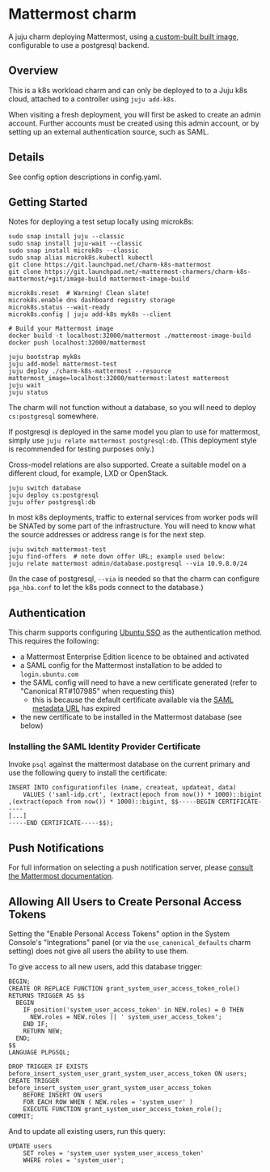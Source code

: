 # Mattermost charm

A juju charm deploying Mattermost, using [a custom-built built image](https://code.launchpad.net/~mattermost-charmers/charm-k8s-mattermost/+git/mattermost-k8s-image-builder),
configurable to use a postgresql backend.

## Overview

This is a k8s workload charm and can only be deployed to to a Juju k8s
cloud, attached to a controller using `juju add-k8s`.

When visiting a fresh deployment, you will first be asked to create an admin
account.  Further accounts must be created using this admin account, or by
setting up an external authentication source, such as SAML.


## Details

See config option descriptions in config.yaml.

## Getting Started

Notes for deploying a test setup locally using microk8s:

    sudo snap install juju --classic
    sudo snap install juju-wait --classic
    sudo snap install microk8s --classic
    sudo snap alias microk8s.kubectl kubectl
    git clone https://git.launchpad.net/charm-k8s-mattermost
    git clone https://git.launchpad.net/~mattermost-charmers/charm-k8s-mattermost/+git/image-build mattermost-image-build

    microk8s.reset  # Warning! Clean slate!
    microk8s.enable dns dashboard registry storage
    microk8s.status --wait-ready
    microk8s.config | juju add-k8s myk8s --client

    # Build your Mattermost image
    docker build -t localhost:32000/mattermost ./mattermost-image-build
    docker push localhost:32000/mattermost
    
    juju bootstrap myk8s
    juju add-model mattermost-test
    juju deploy ./charm-k8s-mattermost --resource mattermost_image=localhost:32000/mattermost:latest mattermost
    juju wait
    juju status

The charm will not function without a database, so you will need to
deploy `cs:postgresql` somewhere.

If postgresql is deployed in the same model you plan to use for
mattermost, simply use `juju relate mattermost postgresql:db`.  (This
deployment style is recommended for testing purposes only.)

Cross-model relations are also supported.  Create a suitable model on
a different cloud, for example, LXD or OpenStack.

    juju switch database
    juju deploy cs:postgresql
    juju offer postgresql:db

In most k8s deployments, traffic to external services from worker pods
will be SNATed by some part of the infrastructure.  You will need to
know what the source addresses or address range is for the next step.

    juju switch mattermost-test
    juju find-offers  # note down offer URL; example used below:
    juju relate mattermost admin/database.postgresql --via 10.9.8.0/24

(In the case of postgresql, `--via` is needed so that the charm can
configure `pga_hba.conf` to let the k8s pods connect to the database.)

## Authentication

This charm supports configuring [Ubuntu SSO](https://login.ubuntu.com)
as the authentication method.  This requires the following:

 * a Mattermost Enterprise Edition licence to be obtained and activated
 * a SAML config for the Mattermost installation to be added to `login.ubuntu.com`
 * the SAML config will need to have a new certificate generated (refer to "Canonical RT#107985" when requesting this)
    * this is because the default certificate available via the [SAML metadata URL](https://login.ubuntu.com/+saml/metadata) has expired
 * the new certificate to be installed in the Mattermost database (see below)

### Installing the SAML Identity Provider Certificate

Invoke `psql` against the mattermost database on the current primary
and use the following query to install the certificate:

    INSERT INTO configurationfiles (name, createat, updateat, data)
        VALUES ('saml-idp.crt', (extract(epoch from now()) * 1000)::bigint ,(extract(epoch from now()) * 1000)::bigint, $$-----BEGIN CERTIFICATE-----
    [...]
    -----END CERTIFICATE-----$$);

## Push Notifications

For full information on selecting a push notification server, please
[consult the Mattermost documentation](https://docs.mattermost.com/administration/config-settings.html#push-notification-server).

## Allowing All Users to Create Personal Access Tokens

Setting the "Enable Personal Access Tokens" option in the System
Console's "Integrations" panel (or via the `use_canonical_defaults`
charm setting) does not give all users the ability to use them.

To give access to all new users, add this database trigger:

    BEGIN;
    CREATE OR REPLACE FUNCTION grant_system_user_access_token_role() RETURNS TRIGGER AS $$
      BEGIN
        IF position('system_user_access_token' in NEW.roles) = 0 THEN
          NEW.roles = NEW.roles || ' system_user_access_token';
        END IF;
        RETURN NEW;
      END;
    $$
    LANGUAGE PLPGSQL;

    DROP TRIGGER IF EXISTS before_insert_system_user_grant_system_user_access_token ON users;
    CREATE TRIGGER before_insert_system_user_grant_system_user_access_token
        BEFORE INSERT ON users
        FOR EACH ROW WHEN ( NEW.roles = 'system_user' )
        EXECUTE FUNCTION grant_system_user_access_token_role();
    COMMIT;

And to update all existing users, run this query:

    UPDATE users
        SET roles = 'system_user system_user_access_token'
        WHERE roles = 'system_user';
